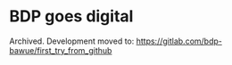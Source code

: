 # BDP goes digital

Archived.
Development moved to: https://gitlab.com/bdp-bawue/first_try_from_github
